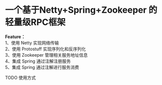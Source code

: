 # 一个基于Netty+Spring+Zookeeper 的轻量级RPC框架
**Feature：**  
1、使用 Netty 实现网络传输  
2、使用 Protostuff 实现序列化和反序列化  
3、使用 Zookeeper 管理相关服务地址信息  
4、集成 Spring 通过注解注册服务  
5、集成 Spring 通过注解进行服务消费  

TODO 使用方式